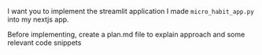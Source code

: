 I want you to implement the streamlit application I made `micro_habit_app.py` into my nextjs app.

Before implementing, create a plan.md file to explain approach and some relevant code snippets

